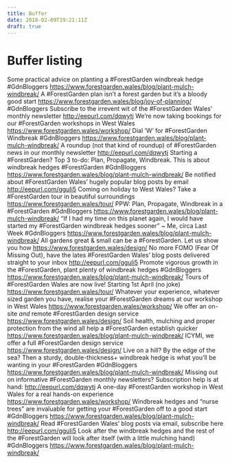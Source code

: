 ```yaml
---
title: Buffer
date: 2018-02-09T19:21:11Z
draft: true
---
```


# Buffer listing


Some practical advice on planting a #ForestGarden windbreak hedge #GdnBloggers https://www.forestgarden.wales/blog/plant-mulch-windbreak/ 
A #ForestGarden plan isn’t a forest garden but it’s a bloody good start https://www.forestgarden.wales/blog/joy-of-planning/ #GdnBloggers
Subscribe to the irrevent wit of the #ForestGarden Wales’ monthly newsletter http://eepurl.com/dqwytj
We’re now taking bookings for our #ForestGarden workshops in West Wales https://www.forestgarden.wales/workshop/
Dial ‘W‘ for #ForestGarden Windbreak #GdnBloggers https://www.forestgarden.wales/blog/plant-mulch-windbreak/ 
A roundup (not that kind of roundup) of #ForestGarden news in our monthly newsletter http://eepurl.com/dqwytj
Starting a #ForestGarden? Top 3 to-do: Plan, Propagate, Windbreak. This is about windbreak hedges #ForestGarden #GdnBloggers https://www.forestgarden.wales/blog/plant-mulch-windbreak/ 
Be notified about #ForestGarden Wales’ hugely popular blog posts by email http://eepurl.com/gguIi5
Coming on holiday to West Wales? Take a #ForestGarden tour in beautiful surroundings https://www.forestgarden.wales/tour/
PPW: Plan, Propagate, Windbreak in a #ForestGarden #GdnBloggers https://www.forestgarden.wales/blog/plant-mulch-windbreak/ 
“If I had my time on this planet again, I would have started my #ForestGarden windbreak hedges sooner” ~ Me, circa Last Week #GdnBloggers https://www.forestgarden.wales/blog/plant-mulch-windbreak/ 
All gardens great & small can be a #ForestGarden. Let us show you how https://www.forestgarden.wales/design/
No more FOMO (Fear Of Missing Out), have the lates #ForestGarden Wales’ blog posts delivered straight to your inbox http://eepurl.com/gguIi5
Promote vigorous growth in the #ForestGarden, plant plenty of windbreak hedges #GdnBloggers https://www.forestgarden.wales/blog/plant-mulch-windbreak/ 
Tours of #ForestGarden Wales are now live! Starting 1st April (no joke) https://www.forestgarden.wales/tour/
Whatever your experience, whatever sized garden you have, realise your #ForestGarden dreams at our workshop in West Wales https://www.forestgarden.wales/workshop/
We offer an on-site *and* remote #ForestGarden design service https://www.forestgarden.wales/design/
Soil health, mulching and proper protection from the wind all help a #ForestGarden establish quicker https://www.forestgarden.wales/blog/plant-mulch-windbreak/ 
ICYMI, we offer a full #ForestGarden design service https://www.forestgarden.wales/design/
Live on a hill? By the edge of the sea? Then a sturdy, double-thickness+ windbreak hedge is what you’ll be wanting in your #ForestGarden #GdnBloggers https://www.forestgarden.wales/blog/plant-mulch-windbreak/ 
Missing out on informative #ForestGarden monthly newsletters? Subscription help is at hand: http://eepurl.com/dqwytj
A one-day #ForestGarden workshop in West Wales for a real hands-on experience https://www.forestgarden.wales/workshop/
Windbreak hedges and “nurse trees” are invaluable for getting your #ForestGarden off to a good start #GdnBloggers https://www.forestgarden.wales/blog/plant-mulch-windbreak/ 
Read #ForestGarden Wales’ blog posts via email, subscribe here http://eepurl.com/gguIi5
Look after the windbreak hedges and the rest of the #ForestGarden will look after itself (with a little mulching hand) #GdnBloggers https://www.forestgarden.wales/blog/plant-mulch-windbreak/ 
